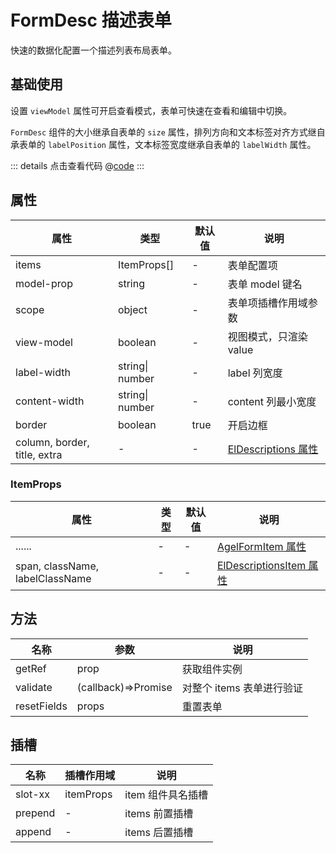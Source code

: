 # FormDesc 描述表单

快速的数据化配置一个描述列表布局表单。

## 基础使用

设置 `viewModel` 属性可开启查看模式，表单可快速在查看和编辑中切换。

`FormDesc` 组件的大小继承自表单的 `size` 属性，排列方向和文本标签对齐方式继自承表单的 `labelPosition` 属性，文本标签宽度继承自表单的 `labelWidth` 属性。

<ClientOnly><formDesc/></ClientOnly>

::: details 点击查看代码
@[code](@example/formDesc.vue)
:::

## 属性

| 属性                         | 类型            | 默认值 | 说明                                                                                                              |
| ---------------------------- | --------------- | ------ | ----------------------------------------------------------------------------------------------------------------- |
| items                        | ItemProps[]     | -      | 表单配置项                                                                                                        |
| model-prop                   | string          | -      | 表单 model 键名                                                                                                   |
| scope                        | object          | -      | 表单项插槽作用域参数                                                                                              |
| view-model                   | boolean         | -      | 视图模式，只渲染 value                                                                                            |
| label-width                  | string\| number | -      | label 列宽度                                                                                                      |
| content-width                | string\| number | -      | content 列最小宽度                                                                                                |
| border                       | boolean         | true   | 开启边框                                                                                                          |
| column, border, title, extra | -               | -      | [ElDescriptions 属性](https://element-plus.org/zh-CN/component/descriptions.html#descriptions-%E5%B1%9E%E6%80%A7) |

### ItemProps

| 属性                            | 类型 | 默认值 | 说明                                                                                                                       |
| ------------------------------- | ---- | ------ | -------------------------------------------------------------------------------------------------------------------------- |
| ......                          | -    | -      | [AgelFormItem 属性](/element-plus-crx/component/formItems.html#itemprops)                                                  |
| span, className, labelClassName | -    | -      | [ElDescriptionsItem 属性](https://element-plus.org/zh-CN/component/descriptions.html#descriptions-item-%E5%B1%9E%E6%80%A7) |

## 方法

| 名称        | 参数                | 说明                      |
| ----------- | ------------------- | ------------------------- |
| getRef      | prop                | 获取组件实例              |
| validate    | (callback)=>Promise | 对整个 items 表单进行验证 |
| resetFields | props               | 重置表单                  |

## 插槽

| 名称    | 插槽作用域 | 说明              |
| ------- | ---------- | ----------------- |
| slot-xx | itemProps  | item 组件具名插槽 |
| prepend | -          | items 前置插槽    |
| append  | -          | items 后置插槽    |
